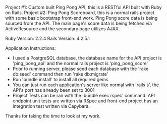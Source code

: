 Project #1:  Custom built Ping Pong API, this is a RESTful API built with Ruby on Rails.
Project #2:  Ping Pong Scoreboard, this is a normal rails project with some basic bootstrap front-end work.  Ping Pong score data is being sourced from the API.  The main page's score data is being fetched via ActiveResource and the secondary page utilizes AJAX.


Ruby Version: 2.2.4
Rails Version: 4.2.5.1


Application Instructions:
* I used a PostgreSQL database, the database name for the API project is 'ping_pong_api' and the normal rails project is 'ping_pong_score'
* Prior to running server, please seed each database with the 'rake db:seed' command then run 'rake db:migrate'
* Run 'bundle install' to install all required gems
* You can just run each application's server like normal with 'rails s', the API's port has already been set to 3001
* Project Tests can be ran with the 'bundle exec rspec' command.  API endpoint unit tests are written via RSpec and front-end project has an integration test written via Capybara.


Thanks for taking the time to look at my work.